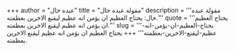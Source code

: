 +++
author = "عبده خال"
title = "مقولة عبده خال"
description = '''مقولة عبده خال: يحتاج العظيم ان يؤمن انه عظيم ليقنع الاخرين بعظمته.'''
quote = '''يحتاج العظيم ان يؤمن انه عظيم ليقنع الاخرين بعظمته.'''
slug = '''يحتاج-العظيم-ان-يؤمن-انه-عظيم-ليقنع-الاخرين-بعظمته'''
+++
يحتاج العظيم ان يؤمن انه عظيم ليقنع الاخرين بعظمته.
